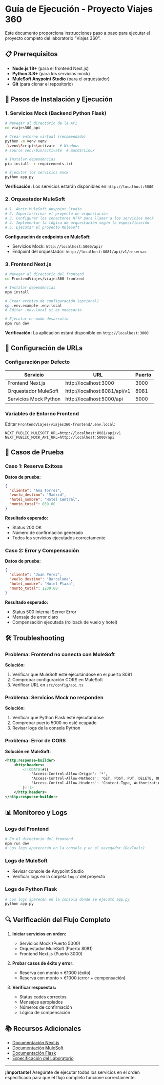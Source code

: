 # Guía de Ejecución - Proyecto Viajes 360

Este documento proporciona instrucciones paso a paso para ejecutar el proyecto completo del laboratorio "Viajes 360".

## 📋 Prerrequisitos

- **Node.js 18+** (para el frontend Next.js)
- **Python 3.8+** (para los servicios mock)
- **MuleSoft Anypoint Studio** (para el orquestador)
- **Git** (para clonar el repositorio)

## 🚀 Pasos de Instalación y Ejecución

### 1. Servicios Mock (Backend Python Flask)

```bash
# Navegar al directorio de la API
cd viajes360_api

# Crear entorno virtual (recomendado)
python -m venv venv
.\venv\Scripts\activate  # Windows
# source venv/bin/activate  # macOS/Linux

# Instalar dependencias
pip install -r requirements.txt

# Ejecutar los servicios mock
python app.py
```

**Verificación:** Los servicios estarán disponibles en `http://localhost:5000`

### 2. Orquestador MuleSoft

```bash
# 1. Abrir MuleSoft Anypoint Studio
# 2. Importar/crear el proyecto de orquestación
# 3. Configurar los conectores HTTP para llamar a los servicios mock
# 4. Implementar la lógica de orquestación según la especificación
# 5. Ejecutar el proyecto MuleSoft
```

**Configuración de endpoints en MuleSoft:**
- Servicios Mock: `http://localhost:5000/api/`
- Endpoint del orquestador: `http://localhost:8081/api/v1/reservas`

### 3. Frontend Next.js

```bash
# Navegar al directorio del frontend
cd FrontendViajes/viajes360-frontend

# Instalar dependencias
npm install

# Crear archivo de configuración (opcional)
cp .env.example .env.local
# Editar .env.local si es necesario

# Ejecutar en modo desarrollo
npm run dev
```

**Verificación:** La aplicación estará disponible en `http://localhost:3000`

## 🔧 Configuración de URLs

### Configuración por Defecto

| Servicio | URL | Puerto |
|----------|-----|--------|
| Frontend Next.js | http://localhost:3000 | 3000 |
| Orquestador MuleSoft | http://localhost:8081/api/v1 | 8081 |
| Servicios Mock Python | http://localhost:5000/api | 5000 |

### Variables de Entorno Frontend

Editar `FrontendViajes/viajes360-frontend/.env.local`:

```env
NEXT_PUBLIC_MULESOFT_URL=http://localhost:8081/api/v1
NEXT_PUBLIC_MOCK_API_URL=http://localhost:5000/api
```

## 🧪 Casos de Prueba

### Caso 1: Reserva Exitosa

**Datos de prueba:**
```json
{
  "cliente": "Ana Torres",
  "vuelo_destino": "Madrid",
  "hotel_nombre": "Hotel Central",
  "monto_total": 850.00
}
```

**Resultado esperado:**
- Status 200 OK
- Número de confirmación generado
- Todos los servicios ejecutados correctamente

### Caso 2: Error y Compensación

**Datos de prueba:**
```json
{
  "cliente": "Juan Pérez",
  "vuelo_destino": "Barcelona", 
  "hotel_nombre": "Hotel Plaza",
  "monto_total": 1200.00
}
```

**Resultado esperado:**
- Status 500 Internal Server Error
- Mensaje de error claro
- Compensación ejecutada (rollback de vuelo y hotel)

## 🛠️ Troubleshooting

### Problema: Frontend no conecta con MuleSoft

**Solución:**
1. Verificar que MuleSoft esté ejecutándose en el puerto 8081
2. Comprobar configuración CORS en MuleSoft
3. Verificar URL en `src/config/api.ts`

### Problema: Servicios Mock no responden

**Solución:**
1. Verificar que Python Flask esté ejecutándose
2. Comprobar puerto 5000 no esté ocupado
3. Revisar logs de la consola Python

### Problema: Error de CORS

**Solución en MuleSoft:**
```xml
<http:response-builder>
    <http:headers>
        <![CDATA[#[{
            'Access-Control-Allow-Origin': '*',
            'Access-Control-Allow-Methods': 'GET, POST, PUT, DELETE, OPTIONS',
            'Access-Control-Allow-Headers': 'Content-Type, Authorization'
        }]]]>
    </http:headers>
</http:response-builder>
```

## 📊 Monitoreo y Logs

### Logs del Frontend
```bash
# En el directorio del frontend
npm run dev
# Los logs aparecerán en la consola y en el navegador (DevTools)
```

### Logs de MuleSoft
- Revisar console de Anypoint Studio
- Verificar logs en la carpeta `logs/` del proyecto

### Logs de Python Flask
```bash
# Los logs aparecen en la consola donde se ejecutó app.py
python app.py
```

## 🔍 Verificación del Flujo Completo

1. **Iniciar servicios en orden:**
   - Servicios Mock (Puerto 5000)
   - Orquestador MuleSoft (Puerto 8081)
   - Frontend Next.js (Puerto 3000)

2. **Probar casos de éxito y error:**
   - Reserva con monto ≤ €1000 (éxito)
   - Reserva con monto > €1000 (error + compensación)

3. **Verificar respuestas:**
   - Status codes correctos
   - Mensajes apropiados
   - Números de confirmación
   - Lógica de compensación

## 📚 Recursos Adicionales

- [Documentación Next.js](https://nextjs.org/docs)
- [Documentación MuleSoft](https://docs.mulesoft.com/)
- [Documentación Flask](https://flask.palletsprojects.com/)
- [Especificación del Laboratorio](../viajes360_api/README.md)

---

**¡Importante!** Asegúrate de ejecutar todos los servicios en el orden especificado para que el flujo completo funcione correctamente.
